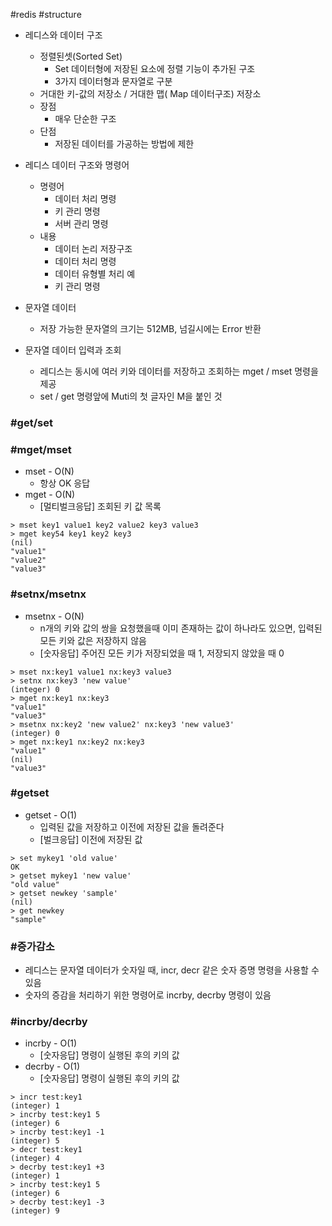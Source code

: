 \#redis #structure

- 레디스와 데이터 구조
  - 정렬된셋(Sorted Set)
    - Set 데이터형에 저장된 요소에 정렬 기능이 추가된 구조
    - 3가지 데이터형과 문자열로 구분
  - 거대한 키-값의 저장소 / 거대한 맵( Map 데이터구조) 저장소
  - 장점 
    - 매우 단순한 구조
  - 단점
    - 저장된 데이터를 가공하는 방법에 제한



- 레디스 데이터 구조와 명령어
  - 명령어
    - 데이터 처리 명령
    - 키 관리 명령
    - 서버 관리 명령
  - 내용
    - 데이터 논리 저장구조
    - 데이터 처리 명령
    - 데이터 유형별 처리 예
    - 키 관리 명령



- 문자열 데이터
  - 저장 가능한 문자열의 크기는 512MB, 넘길시에는 Error 반환
- 문자열 데이터 입력과 조회
  - 레디스는 동시에 여러 키와 데이터를 저장하고 조회하는 mget / mset 명령을 제공
  - set / get 명령앞에 Muti의 첫 글자인 M을 붙인 것



### #get/set



### #mget/mset

- mset - O(N)
  -  항상 OK 응답
- mget - O(N)
  - [멀티벌크응답] 조회된 키 값 목록



```shell
> mset key1 value1 key2 value2 key3 value3
> mget key54 key1 key2 key3
(nil)
"value1"
"value2"
"value3"
```



### #setnx/msetnx

- msetnx - O(N)
  - n개의 키와 값의 쌍을 요청했을때 이미 존재하는 값이 하나라도 있으면, 입력된 모든 키와 값은 저장하지 않음
  - [숫자응답] 주어진 모든 키가 저장되었을 때 1, 저장되지 않았을 때 0



```shell
> mset nx:key1 value1 nx:key3 value3
> setnx nx:key3 'new value'
(integer) 0
> mget nx:key1 nx:key3
"value1"
"value3"
> msetnx nx:key2 'new value2' nx:key3 'new value3'
(integer) 0
> mget nx:key1 nx:key2 nx:key3
"value1"
(nil)
"value3"
```



### #getset

- getset - O(1)
  - 입력된 값을 저장하고 이전에 저장된 값을 돌려준다
  - [벌크응답] 이전에 저장된 값

```shell
> set mykey1 'old value'
OK
> getset mykey1 'new value'
"old value"
> getset newkey 'sample'
(nil)
> get newkey
"sample"
```



### #증가감소

- 레디스는 문자열 데이터가 숫자일 때, incr, decr 같은 숫자 증명 명령을 사용할 수 있음
- 숫자의 증감을 처리하기 위한 명령어로 incrby, decrby 명령이 있음

### #incrby/decrby

- incrby - O(1)
  - [숫자응답] 명령이 실행된 후의 키의 값
- decrby - O(1)
  - [숫자응답] 명령이 실행된 후의 키의 값

```shell
> incr test:key1
(integer) 1
> incrby test:key1 5
(integer) 6
> incrby test:key1 -1
(integer) 5
> decr test:key1
(integer) 4
> decrby test:key1 +3
(integer) 1
> incrby test:key1 5
(integer) 6
> decrby test:key1 -3
(integer) 9
```

